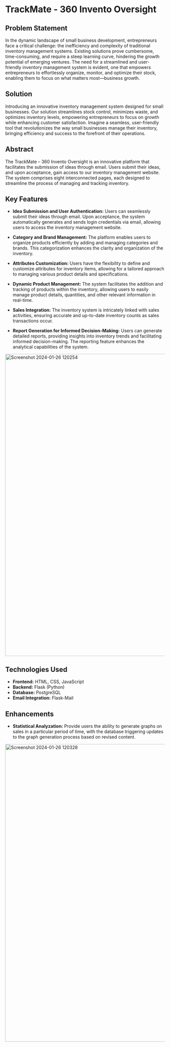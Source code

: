 # TrackMate - 360 Invento Oversight

## Problem Statement

In the dynamic landscape of small business development, entrepreneurs face a critical challenge: the inefficiency and complexity of traditional inventory management systems. Existing solutions prove cumbersome, time-consuming, and require a steep learning curve, hindering the growth potential of emerging ventures. The need for a streamlined and user-friendly inventory management system is evident, one that empowers entrepreneurs to effortlessly organize, monitor, and optimize their stock, enabling them to focus on what matters most—business growth.

## Solution

Introducing an innovative inventory management system designed for small businesses. Our solution streamlines stock control, minimizes waste, and optimizes inventory levels, empowering entrepreneurs to focus on growth while enhancing customer satisfaction. Imagine a seamless, user-friendly tool that revolutionizes the way small businesses manage their inventory, bringing efficiency and success to the forefront of their operations.

## Abstract

The TrackMate – 360 Invento Oversight is an innovative platform that facilitates the submission of ideas through email. Users submit their ideas, and upon acceptance, gain access to our inventory management website. The system comprises eight interconnected pages, each designed to streamline the process of managing and tracking inventory.

## Key Features

- **Idea Submission and User Authentication:**
  Users can seamlessly submit their ideas through email. Upon acceptance, the system automatically generates and sends login credentials via email, allowing users to access the inventory management website.

- **Category and Brand Management:**
  The platform enables users to organize products efficiently by adding and managing categories and brands. This categorization enhances the clarity and organization of the inventory.

- **Attributes Customization:**
  Users have the flexibility to define and customize attributes for inventory items, allowing for a tailored approach to managing various product details and specifications.

- **Dynamic Product Management:**
  The system facilitates the addition and tracking of products within the inventory, allowing users to easily manage product details, quantities, and other relevant information in real-time.

- **Sales Integration:**
  The inventory system is intricately linked with sales activities, ensuring accurate and up-to-date inventory counts as sales transactions occur.

- **Report Generation for Informed Decision-Making:**
  Users can generate detailed reports, providing insights into inventory trends and facilitating informed decision-making. The reporting feature enhances the analytical capabilities of the system.
<img width="951" alt="Screenshot 2024-01-26 120254" src="https://github.com/revathithiruvasagan/Trackmate360/assets/131807019/54ffe83f-0493-44b5-846a-33edf5cb81f1">

## Technologies Used

- **Frontend:** HTML, CSS, JavaScript
- **Backend:** Flask (Python)
- **Database:** PostgreSQL
- **Email Integration:** Flask-Mail


## Enhancements

- **Statistical Analyzation:**
  Provide users the ability to generate graphs on sales in a particular period of time, with the database triggering updates to the graph generation process based on revised content.
  

<img width="937" alt="Screenshot 2024-01-26 120328" src="https://github.com/revathithiruvasagan/Trackmate360/assets/131807019/f352c239-bc66-48c5-9412-3d2ff7b7eac9">


